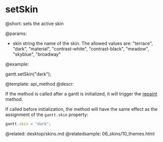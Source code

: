 setSkin
=============

@short:
	sets the active skin

@params:

- skin	string	the name of the skin. The allowed values are: "terrace", "dark", "material", "contrast-white", "contrast-black", "meadow", "skyblue", "broadway"


@example:

gantt.setSkin("dark");

@template:	api_method
@descr:

If the method is called after a gantt is initialized, it will trigger the [repaint](api/gantt_render.md) method. 

If called before initialization, the method will have the same effect as the assignment of the `gantt.skin` property:

~~~js
gantt.skin = "dark";
~~~

@related:
	desktop/skins.md
@relatedsample:
	06_skins/10_themes.html

